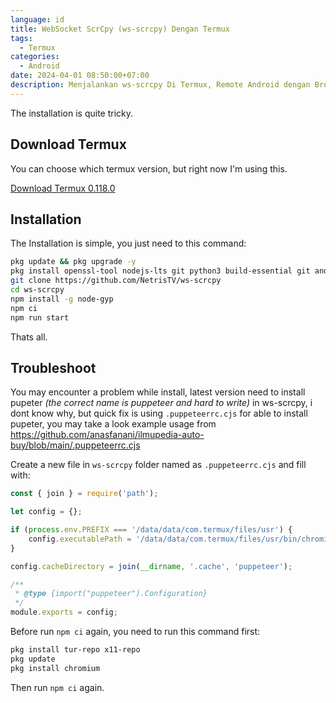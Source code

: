 ```yaml
---
language: id
title: WebSocket ScrCpy (ws-scrcpy) Dengan Termux
tags:
  - Termux
categories:
  - Android
date: 2024-04-01 08:50:00+07:00
description: Menjalankan ws-scrcpy Di Termux, Remote Android dengan Browser melalui Termux.
---
```

The installation is quite tricky.

## Download Termux

You can choose which termux version, but right now I'm using this.

[Download Termux 0.118.0](https://github.com/termux/termux-app/releases/download/v0.118.0/termux-app_v0.118.0+github-debug_universal.apk)[](https://github.com/termux/termux-app/releases/download/v0.118.0/termux-app_v0.118.0+github-debug_universal.apk)

## Installation

The Installation is simple, you just need to this command:

```bash
pkg update && pkg upgrade -y
pkg install openssl-tool nodejs-lts git python3 build-essential git android-tools -y
git clone https://github.com/NetrisTV/ws-scrcpy
cd ws-scrcpy
npm install -g node-gyp
npm ci
npm run start
```

Thats all.

## Troubleshoot

You may encounter a problem while install, latest version need to install pupeter *(the correct name is puppeteer and hard to write)* in ws-scrcpy, i dont know why, but quick fix is using `.puppeteerrc.cjs` for able to install pupeter, you may take a look example usage from <https://github.com/anasfanani/ilmupedia-auto-buy/blob/main/.puppeteerrc.cjs>

Create a new file in `ws-scrcpy` folder named as `.puppeteerrc.cjs` and fill with:

```javascript
const { join } = require('path');

let config = {};

if (process.env.PREFIX === '/data/data/com.termux/files/usr') {
    config.executablePath = '/data/data/com.termux/files/usr/bin/chromium-browser';
}

config.cacheDirectory = join(__dirname, '.cache', 'puppeteer');

/**
 * @type {import("puppeteer").Configuration}
 */
module.exports = config;
```

Before run `npm ci` again, you need to run this command first:

```bash
pkg install tur-repo x11-repo
pkg update
pkg install chromium
```

Then run `npm ci` again.
